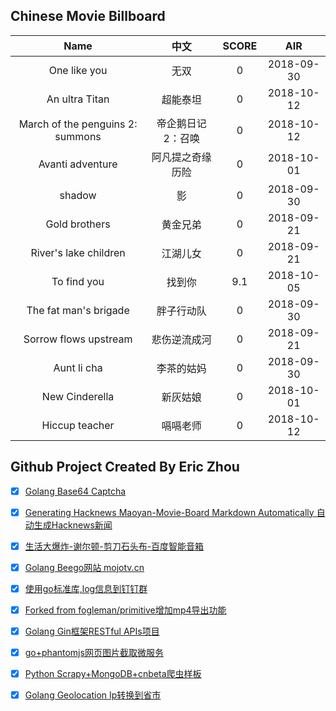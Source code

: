## Chinese Movie Billboard
|   Name          | 中文           | SCORE   |  AIR|
|:-------------:|:-------------:| :-----:|:-----:|
|One like you | 无双 |0| 2018-09-30|
|An ultra Titan | 超能泰坦 |0| 2018-10-12|
|March of the penguins 2: summons | 帝企鹅日记2：召唤 |0| 2018-10-12|
|Avanti adventure | 阿凡提之奇缘历险 |0| 2018-10-01|
|shadow | 影 |0| 2018-09-30|
|Gold brothers | 黄金兄弟 |0| 2018-09-21|
|River&#39;s lake children | 江湖儿女 |0| 2018-09-21|
|To find you | 找到你 |9.1| 2018-10-05|
|The fat man&#39;s brigade | 胖子行动队 |0| 2018-09-30|
|Sorrow flows upstream | 悲伤逆流成河 |0| 2018-09-21|
|Aunt li cha | 李茶的姑妈 |0| 2018-09-30|
|New Cinderella | 新灰姑娘 |0| 2018-10-01|
|Hiccup teacher | 嗝嗝老师 |0| 2018-10-12|


## Github Project Created By Eric Zhou

- [x] [Golang Base64 Captcha](https://github.com/mojocn/base64Captcha)
- [x] [Generating Hacknews Maoyan-Movie-Board Markdown Automatically 自动生成Hacknews新闻](https://github.com/dejavuzhou/md-genie)
- [x] [生活大爆炸-谢尔顿-剪刀石头布-百度智能音箱](https://github.com/mojocn/dueros-bang-game)
- [x] [Golang Beego网站 mojotv.cn](https://github.com/mojocn/www.mojotv.cn)
- [x] [使用go标准库,log信息到钉钉群](https://github.com/mojocn/dooger)
- [x] [Forked from fogleman/primitive增加mp4导出功能](https://github.com/mojocn/primitive)
- [x] [Golang Gin框架RESTful APIs项目](https://github.com/JJJJJJJerk/ezier-golang-web-api-framework)
- [x] [go+phantomjs网页图片截取微服务](https://github.com/mojocn/screen_shot)
- [x] [Python Scrapy+MongoDB+cnbeta爬虫样板](https://github.com/mojocn/scrapy_mongodb_boilerplate_cnbeta)
- [x] [Golang Geolocation Ip转换到省市](https://github.com/mojocn/ip2location)





